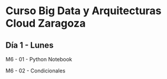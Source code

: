 # Curso Big Data y Arquitecturas Cloud Zaragoza

## Día 1 - Lunes

M6 - 01 - Python Notebook

M6 - 02 - Condicionales
